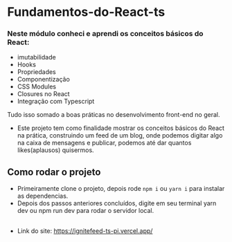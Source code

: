 # Fundamentos-do-React-ts

### Neste módulo conheci e aprendi os conceitos básicos do React:

- imutabilidade
- Hooks
- Propriedades
- Componentização
- CSS Modules
- Closures no React
- Integração com Typescript

 Tudo isso somado a boas práticas no desenvolvimento front-end no geral.
 
 - Este projeto tem como finalidade mostrar os conceitos básicos do React na prática, construindo um feed de um blog, onde podemos digitar algo na caixa de mensagens e publicar, podemos até dar quantos likes(aplausos) quisermos.

## Como rodar o projeto
- Primeiramente clone o projeto, depois rode `npm i` ou `yarn i` para instalar as dependencias.
- Depois dos passos anteriores concluídos, digite em seu terminal yarn dev ou npm run dev para rodar o servidor local.
##
* Link do site: https://ignitefeed-ts-pi.vercel.app/

